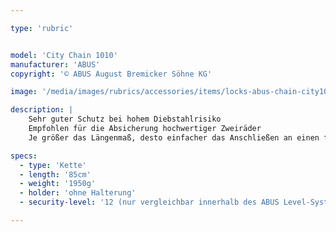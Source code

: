 ```yaml
---

type: 'rubric'


model: 'City Chain 1010'
manufacturer: 'ABUS'
copyright: '© ABUS August Bremicker Söhne KG'

image: '/media/images/rubrics/accessories/items/locks-abus-chain-city1010.jpg'

description: |
    Sehr guter Schutz bei hohem Diebstahlrisiko
    Empfohlen für die Absicherung hochwertiger Zweiräder
    Je größer das Längenmaß, desto einfacher das Anschließen an einen festen Gegenstand

specs: 
  - type: 'Kette'
  - length: '85cm'
  - weight: '1950g'
  - holder: 'ohne Halterung'
  - security-level: '12 (nur vergleichbar innerhalb des ABUS Level-Systems)'

---
```

